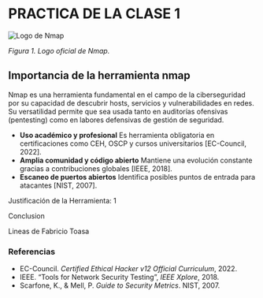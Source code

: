 # PRACTICA DE LA CLASE 1
![Logo de Nmap](https://nmap.org/images/sitelogo-nmap.png)

*Figura 1. Logo oficial de Nmap.*
## Importancia de la herramienta nmap
Nmap es una herramienta fundamental en el campo de la ciberseguridad por su capacidad de descubrir hosts, servicios y vulnerabilidades en redes. 
Su versatilidad permite que sea usada tanto en auditorías ofensivas (pentesting) como en labores defensivas de gestión de seguridad.
- **Uso académico y profesional**
Es herramienta obligatoria en certificaciones como CEH, OSCP y cursos universitarios [EC-Council, 2022].
- **Amplia comunidad y código abierto**
Mantiene una evolución constante gracias a contribuciones globales [IEEE, 2018].
- **Escaneo de puertos abiertos**
Identifica posibles puntos de entrada para atacantes [NIST, 2007].



Justificación de la Herramienta: 1

Conclusion

Lineas de Fabricio Toasa


### Referencias
- EC-Council. *Certified Ethical Hacker v12 Official Curriculum*, 2022.  
- IEEE. “Tools for Network Security Testing”, *IEEE Xplore*, 2018.  
- Scarfone, K., & Mell, P. *Guide to Security Metrics*. NIST, 2007.  